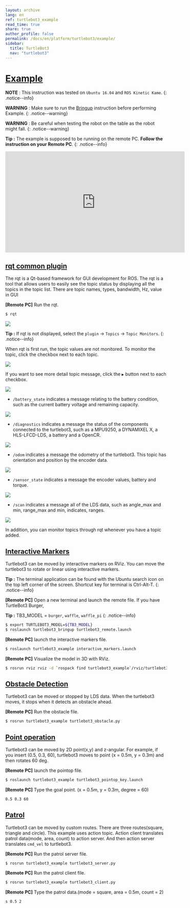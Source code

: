 ```yaml
---
layout: archive
lang: en
ref: turtlebot3_example
read_time: true
share: true
author_profile: false
permalink: /docs/en/platform/turtlebot3/example/
sidebar:
  title: TurtleBot3
  nav: "turtlebot3"
---
```


<div style="counter-reset: h1 10"></div>

# [Example](#example)

**NOTE** : This instruction was tested on `Ubuntu 16.04` and `ROS Kinetic Kame`.
{: .notice--info}

**WARNING** : Make sure to run the [Bringup](#bringup) instruction before performing Example.
{: .notice--warning}

**WARNING** : Be careful when testing the robot on the table as the robot might fall.
{: .notice--warning}

**Tip :** The example is supposed to be running on the remote PC. **Follow the instruction on your Remote PC**.
{: .notice--info}


<iframe width="560" height="315" src="https://www.youtube.com/embed/Xg1pKFQY5p4" frameborder="0" allow="autoplay; encrypted-media" allowfullscreen></iframe>


## [rqt common plugin](#rqt-common-plugin)
The rqt is a Qt-based framework for GUI development for ROS. The rqt is a tool that allows users to easily see the topic status by displaying all the topics in the topic list. There are topic names, types, bandwidth, Hz, value in GUI

**[Remote PC]** Run the rqt.
``` bash
$ rqt
```
![](/assets/images/platform/turtlebot3/example/rqt_1.png)

**Tip :** If rqt is not displayed, select the `plugin` -> `Topics` -> `Topic Monitors`.
{: .notice--info}

When rqt is first run, the topic values are not monitored. To monitor the topic, click the checkbox next to each topic.

![](/assets/images/platform/turtlebot3/example/rqt_2.png)

If you want to see more detail topic message, click the `▶` button next to each checkbox.

![](/assets/images/platform/turtlebot3/example/rqt_3.png)


- `/battery_state` indicates a message relating to the battery condition, such as the current battery voltage and remaining capacity.

![](/assets/images/platform/turtlebot3/example/rqt_4.png)

- `/diagnostics` indicates a message the status of the components connected to the turtlebot3, such as a MPU9250, a DYNAMIXEL X, a HLS-LFCD-LDS, a battery and a OpenCR.

![](/assets/images/platform/turtlebot3/example/rqt_5.png)

- `/odom` indicates a message the odometry of the turtlebot3. This topic has orientation and position by the encoder data.  

![](/assets/images/platform/turtlebot3/example/rqt_6.png)

- `/sensor_state` indicates a message the encoder values, battery and torque.

![](/assets/images/platform/turtlebot3/example/rqt_7.png)

- `/scan` indicates a message all of the LDS data, such as angle_max and min, range_max and min, indicates, ranges.

![](/assets/images/platform/turtlebot3/example/rqt_8.png)

In addition, you can monitor topics through rqt whenever you have a topic added.

## [Interactive Markers](#interactive-markers)

Turtlebot3 can be moved by interactive markers on RViz. You can move the turtlebot3 to rotate or linear using interactive markers.

**Tip :** The terminal application can be found with the Ubuntu search icon on the top left corner of the screen. Shortcut key for terminal is Ctrl-Alt-T.
{: .notice--info}

**[Remote PC]** Open a new terminal and launch the remote file.
If you have TurtleBot3 Burger,

**Tip :** TB3_MODEL = `burger`, `waffle`, `waffle_pi` 
{: .notice--info}

``` bash
$ export TURTLEBOT3_MODEL=${TB3_MODEL}
$ roslaunch turtlebot3_bringup turtlebot3_remote.launch
```

**[Remote PC]** launch the interactive markers file.
``` bash
$ roslaunch turtlebot3_example interactive_markers.launch
```

**[Remote PC]** Visualize the model in 3D with RViz.
``` bash
$ rosrun rviz rviz -d `rospack find turtlebot3_example`/rviz/turtlebot3_interactive.rviz
```


## [Obstacle Detection](#obstacle-detection)

Turtlebot3 can be moved or stopped by LDS data. When the turtlebot3 moves, it stops when it detects an obstacle ahead.

**[Remote PC]** Run the obstacle file.
``` bash
$ rosrun turtlebot3_example turtlebot3_obstacle.py
```

## [Point operation](#point-operation)

Turtlebot3 can be moved by 2D point(x,y) and z-angular. For example, if you insert (0.5, 0.3, 60), turtlebot3 moves to point (x = 0.5m, y = 0.3m) and then rotates 60 deg.

**[Remote PC]** launch the pointop file.
``` bash
$ roslaunch turtlebot3_example turtlebot3_pointop_key.launch
```

**[Remote PC]** Type the goal point. (x = 0.5m, y = 0.3m, degree = 60)
``` bash
0.5 0.3 60
```

## [Patrol](#patrol)

Turtlebot3 can be moved by custom routes. There are three routes(square, triangle and circle). This example uses action topic. Action client translates patrol data(mode, area, count) to action server. And then action server translates `cmd_vel` to turtlebot3.

**[Remote PC]** Run the patrol server file.
``` bash
$ rosrun turtlebot3_example turtlebot3_server.py
```

**[Remote PC]** Run the patrol client file.
``` bash
$ rosrun turtlebot3_example turtlebot3_client.py
```

**[Remote PC]** Type the patrol data.(mode = square, area = 0.5m, count = 2)
``` bash
s 0.5 2
```
